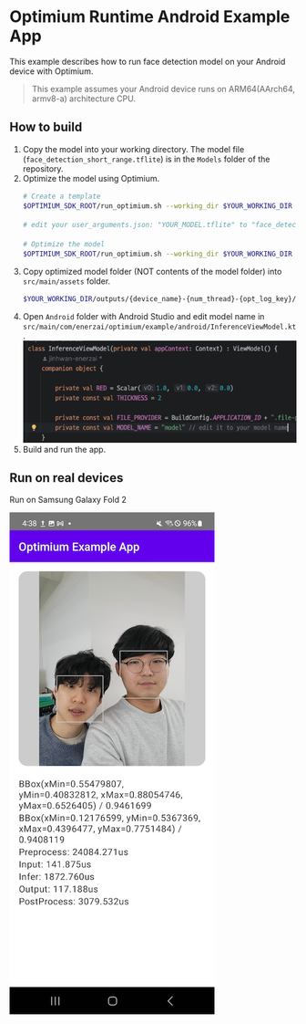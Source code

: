 # Optimium Runtime Android Example App

This example describes how to run face detection model on your Android device with Optimium.

> This example assumes your Android device runs on ARM64(AArch64, armv8-a) architecture CPU.

## How to build

1. Copy the model into your working directory. The model file (`face_detection_short_range.tflite`) is in the `Models` folder of the repository.
2. Optimize the model using Optimium.
    ``` bash
    # Create a template
    $OPTIMIUM_SDK_ROOT/run_optimium.sh --working_dir $YOUR_WORKING_DIR --create_template

    # edit your user_arguments.json: "YOUR_MODEL.tflite" to "face_detection_short_range.tflite"

    # Optimize the model
    $OPTIMIUM_SDK_ROOT/run_optimium.sh --working_dir $YOUR_WORKING_DIR
    ```
3. Copy optimized model folder (NOT contents of the model folder) into `src/main/assets` folder.
    ``` bash
    $YOUR_WORKING_DIR/outputs/{device_name}-{num_thread}-{opt_log_key}/{out_dirname}/ src/main/assets
    ```
4. Open `Android` folder with Android Studio and edit model name in `src/main/com/enerzai/optimium/example/android/InferenceViewModel.kt`.
    ![Edit location of model name](assets/android_edit_model_name.png)
5. Build and run the app.

## Run on real devices

Run on Samsung Galaxy Fold 2

![Face detection result](assets/sample-android.jpg)